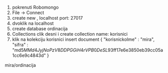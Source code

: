 1. pokrenuti Robomongo
2. File -> Connect
3. create new , localhost port: 27017
4. dvoklik na localhost
5. create database ordinacija
6. Collections clik desni i create collection
    name: korisnici
7. klik na kolekciju korisnici
   insert document
 {
     "korisnickoIme" : "mira",
     "sifra" : "md5$MMd4JyjNoPzV8DDPGGiH4rVPB0DeSL93$ff17e6e3850eb39cc05a1cc6e9c4843d"
 }   

mira/ordinacija

